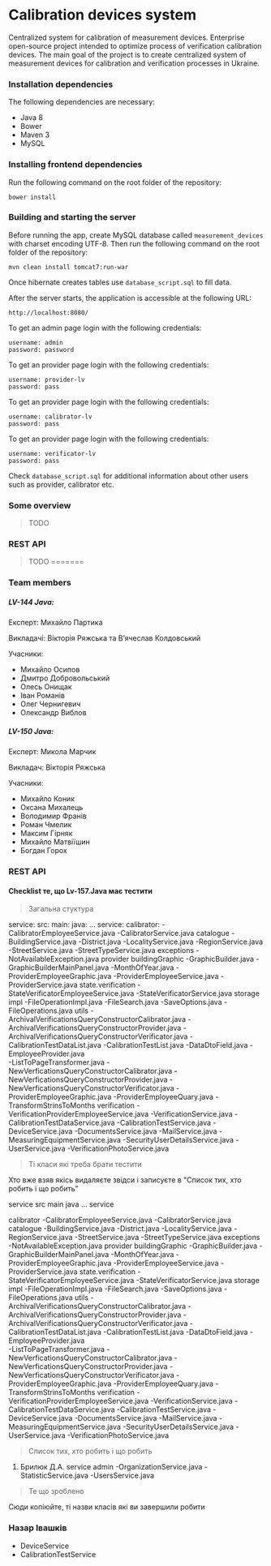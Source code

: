 
# Calibration devices system 

Centralized system for calibration of measurement devices. Enterprise open-source project intended to optimize process of verification calibration devices. The main goal of the project is to create centralized system of measurement devices for calibration and verification processes in Ukraine.

### Installation dependencies

The following dependencies are necessary:

 - Java 8
 - Bower
 - Maven 3
 - MySQL

### Installing frontend dependencies

Run the following command on the root folder of the repository:

    bower install

### Building and starting the server

Before running the app, create MySQL database called `measurement_devices` with charset encoding UTF-8. 
Then run the following command on the root folder of the repository:

    mvn clean install tomcat7:run-war

 Once hibernate creates tables  use `database_script.sql` to fill data.

After the server starts, the application is accessible at the following URL:

    http://localhost:8080/
    
To get an admin page login with the following credentials:

    username: admin
    password: password
	
To get an provider page login with the following credentials:
	
	username: provider-lv
	password: pass

To get an provider page login with the following credentials:
	
	username: calibrator-lv
	password: pass	
	
To get an provider page login with the following credentials:
	
	username: verificator-lv
	password: pass
	
Check `database_script.sql` for additional information about other users such as provider, calibrator etc.

### Some overview

> TODO


### REST API


> TODO
=======
### Team members
##### LV-144 Java:
Експерт: Михайло Партика

Викладачі: Вікторія Ряжська та В’ячеслав Колдовський 

Учасники:
 - Михайло Осипов
 - Дмитро Добровольський
 - Олесь Онищак
 - Іван Романів 
 - Олег Чернигевич
 - Олександр Виблов
 
##### LV-150 Java:
Експерт: Микола Марчик

Викладач: Вікторія Ряжська

Учасники:
 - Михайло Коник
 - Оксана Михалець
 - Володимир Франів
 - Роман Чмелик
 - Максим Гірняк
 - Михайло Матвіїшин
 - Богдан Горох
 
### REST API



#### Checklist те, що Lv-157.Java має тестити

>Загальна стуктура

service:
src:
main:
java:
 ...
service:
 calibrator:
  -CalibratorEmployeeService.java
  -CalibratorService.java
 catalogue
  -BuildingService.java
  -District.java
  -LocalityService.java
  -RegionService.java
  -StreetService.java
  -StreetTypeService.java
 exceptions
  -NotAvailableException.java
 provider
  buildingGraphic 
  -GraphicBuilder.java
  -GraphicBuilderMainPanel.java
  -MonthOfYear.java
  -ProviderEmployeeGraphic.java 
  -ProviderEmployeeService.java
  -ProviderService.java
 state.verification
  -StateVerificatorEmployeeService.java
  -StateVerificatorService.java
 storage
  impl
  -FileOperationImpl.java
  -FileSearch.java
  -SaveOptions.java
  -FileOperations.java
  utils
  -ArchivalVerificationsQueryConstructorCalibrator.java
  -ArchivalVerificationsQueryConstructorProvider.java
  -ArchivalVerificationsQueryConstructorVerificator.java
  -CalibrationTestDataList.java
  -CalibrationTestList.java
  -DataDtoField.java
  -EmployeeProvider.java    
  -ListToPageTransformer.java
  -NewVerficationsQueryConstructorCalibrator.java
  -NewVerficationsQueryConstructorProvider.java
  -NewVerficationsQueryConstructorVerificator.java
  -ProviderEmployeeGraphic.java
  -ProviderEmployeeQuary.java
  -TransformStrinsToMonths
  verification
  -VerificationProviderEmployeeService.java
  -VerificationService.java
  -CalibrationTestDataService.java
  -CalibrationTestService.java
  -DeviceService.java
  -DocumentsService.java
  -MailService.java
  -MeasuringEquipmentService.java
  -SecurityUserDetailsService.java
  -UserService.java
  -VerificationPhotoService.java
    
>Ті класи які треба брати тестити

Хто вже взяв якісь видаляєте звідси і записуєте в "Список тих, хто робить і що робить" 

service
src
main
java
 ...
service

 calibrator
  -CalibratorEmployeeService.java
  -CalibratorService.java
 catalogue
  -BuildingService.java
  -District.java
  -LocalityService.java
  -RegionService.java
  -StreetService.java
  -StreetTypeService.java
 exceptions
  -NotAvailableException.java
 provider
  buildingGraphic 
  -GraphicBuilder.java
  -GraphicBuilderMainPanel.java
  -MonthOfYear.java
  -ProviderEmployeeGraphic.java 
  -ProviderEmployeeService.java
  -ProviderService.java
 state.verification
  -StateVerificatorEmployeeService.java
  -StateVerificatorService.java
 storage
  impl
  -FileOperationImpl.java
  -FileSearch.java
  -SaveOptions.java
  -FileOperations.java
  utils
  -ArchivalVerificationsQueryConstructorCalibrator.java
  -ArchivalVerificationsQueryConstructorProvider.java
  -ArchivalVerificationsQueryConstructorVerificator.java
  -CalibrationTestDataList.java
  -CalibrationTestList.java
  -DataDtoField.java
  -EmployeeProvider.java    
  -ListToPageTransformer.java
  -NewVerficationsQueryConstructorCalibrator.java
  -NewVerficationsQueryConstructorProvider.java
  -NewVerficationsQueryConstructorVerificator.java
  -ProviderEmployeeGraphic.java
  -ProviderEmployeeQuary.java
  -TransformStrinsToMonths
  verification
  -VerificationProviderEmployeeService.java
  -VerificationService.java
  -CalibrationTestDataService.java
  -CalibrationTestService.java
  -DeviceService.java
  -DocumentsService.java
  -MailService.java
  -MeasuringEquipmentService.java
  -SecurityUserDetailsService.java
  -UserService.java
  -VerificationPhotoService.java

>Список тих, хто робить і що робить

1) Брилюк Д.А.
service
admin
-OrganizationService.java
-StatisticService.java
-UsersService.java

>Те що зроблено

Сюди копіюйте, ті назви класів які ви завершили робити
### Назар Івашків
 - DeviceService
 - CalibrationTestService
